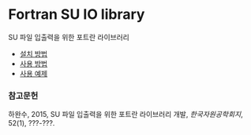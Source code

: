 # Fortran SU IO library

SU 파일 입출력을 위한 포트란 라이브러리

- [설치 방법](http://suio.readthedocs.org/install/)
- [사용 방법](http://suio.readthedocs.org/manual/)
- [사용 예제](http://suio.readthedocs.org/examples/)

### 참고문헌
하완수, 2015, SU 파일 입출력을 위한 포트란 라이브러리 개발, *한국자원공학회지*, 52(1), ???-???.
